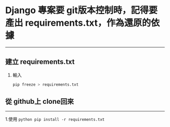 # Django 專案要 git版本控制時，記得要產出 requirements.txt，作為還原的依據
------
## 建立 requirements.txt
1. 輸入
    ``` python
    pip freeze > requirements.txt
    ```

## 從 github上 clone回來
------
1.使用
    ``` python
    pip install -r requirements.txt
    ```